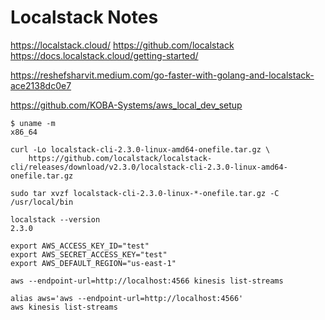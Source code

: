 # Localstack Notes

https://localstack.cloud/
https://github.com/localstack
https://docs.localstack.cloud/getting-started/

https://reshefsharvit.medium.com/go-faster-with-golang-and-localstack-ace2138dc0e7

https://github.com/KOBA-Systems/aws_local_dev_setup

```
$ uname -m
x86_64
```

```
curl -Lo localstack-cli-2.3.0-linux-amd64-onefile.tar.gz \
    https://github.com/localstack/localstack-cli/releases/download/v2.3.0/localstack-cli-2.3.0-linux-amd64-onefile.tar.gz

sudo tar xvzf localstack-cli-2.3.0-linux-*-onefile.tar.gz -C /usr/local/bin

localstack --version
2.3.0
```


```
export AWS_ACCESS_KEY_ID="test"
export AWS_SECRET_ACCESS_KEY="test"
export AWS_DEFAULT_REGION="us-east-1"

aws --endpoint-url=http://localhost:4566 kinesis list-streams

alias aws='aws --endpoint-url=http://localhost:4566'
aws kinesis list-streams
```

```
```